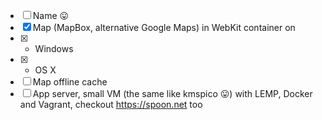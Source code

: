 - [ ] Name :stuck_out_tongue:
- [x] Map (MapBox, alternative Google Maps) in WebKit container on
- [x] - Windows
- [x] - OS X
- [ ] Map offline cache
- [ ] App server, small VM (the same like kmspico :stuck_out_tongue:) with LEMP, Docker and Vagrant, checkout https://spoon.net too

